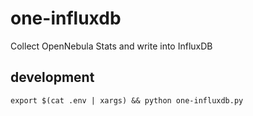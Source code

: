 # one-influxdb

Collect OpenNebula Stats and write into InfluxDB

## development

```
export $(cat .env | xargs) && python one-influxdb.py
```
